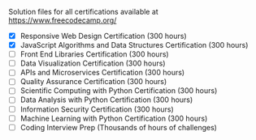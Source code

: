 Solution files for all certifications available at https://www.freecodecamp.org/

- [x] Responsive Web Design Certification (300 hours)
- [x] JavaScript Algorithms and Data Structures Certification (300 hours)
- [ ] Front End Libraries Certification (300 hours)
- [ ] Data Visualization Certification (300 hours)
- [ ] APIs and Microservices Certification (300 hours)
- [ ] Quality Assurance Certification (300 hours)
- [ ] Scientific Computing with Python Certification (300 hours)
- [ ] Data Analysis with Python Certification (300 hours)
- [ ] Information Security Certification (300 hours)
- [ ] Machine Learning with Python Certification (300 hours)
- [ ] Coding Interview Prep (Thousands of hours of challenges)
